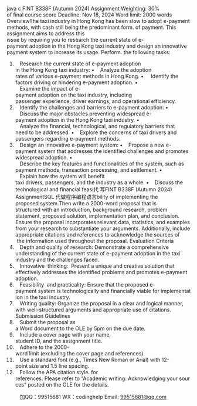 java c
FINT B338F (Autumn 2024) Assignment
Weighting: 30% of final course score
Deadline: Nov 18, 2024
Word limit: 2000 words
OverviewThe taxi industry in Hong Kong has been slow to adopt e-payment methods, with cash still being the predominant form. of payment. This assignment aims to address this issue by requiring you to research the current state of e-payment adoption in the Hong Kong taxi industry and design an innovative payment system to increase its usage. Perform. the following tasks:
1.    Research the current state of e-payment adoption in the Hong Kong taxi industry:
•    Analyze the adoption rates of various e-payment methods in Hong Kong.
•     Identify the factors driving or hindering e-payment adoption.
•    Examine the impact of e-payment adoption on the taxi industry, including passenger experience, driver earnings, and operational efficiency.
2.    Identify the challenges and barriers to e-payment adoption:
•    Discuss the major obstacles preventing widespread e-payment adoption in the Hong Kong taxi industry.
•    Analyze the financial, technological, and regulatory barriers that need to be addressed.
•    Explore the concerns of taxi drivers and passengers regarding e-payment methods.
3.    Design an innovative e-payment system:
•    Propose a new e-payment system that addresses the identified challenges and promotes widespread adoption.
•    Describe the key features and functionalities of the system, such as payment methods, transaction processing, and settlement.
•    Explain how the system will benefit taxi drivers, passengers, and the industry as a whole.
•    Discuss the technological and financial feasi代 写FINT B338F (Autumn 2024) AssignmentSQL
代做程序编程语言bility of implementing the proposed system.Then write a 2000-word proposal that is structured with an introduction, background research, problem statement, proposed solution, implementation plan, and conclusion. Ensure the proposal incorporates relevant data, statistics, and examples from your research to substantiate your arguments. Additionally, include appropriate citations and references to acknowledge the sources of  the information used throughout the proposal.
Evaluation Criteria
1.    Depth and quality of research: Demonstrate a comprehensive understanding of the current state of e-payment adoption in the taxi industry and the challenges faced.
2.    Innovative  thinking:  Present a unique and creative solution that effectively addresses the identified problems and promotes e-payment adoption.
3.    Feasibility  and practicality: Ensure that the proposed e-payment system is technologically and financially viable for implementation in the taxi industry.
4.    Writing quality: Organize the proposal in a clear and logical manner, with well-structured arguments and appropriate use of citations.
Submission Guidelines
1.    Submit the proposal as a Word document to the OLE by 5pm on the due date.
2.    Include a cover page with your name, student ID, and the assignment title.
3.    Adhere to the 2000-word limit (excluding the cover page and references).
4.    Use a standard font (e.g., Times New Roman or Arial) with 12-point size and 1.5 line spacing.
5.    Follow the APA citation style. for references. Please refer to “Academic writing: Acknowledging your sources” posted on the OLE for the details.

         
加QQ：99515681  WX：codinghelp  Email: 99515681@qq.com
